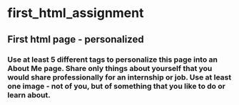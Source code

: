 # first_html_assignment
## First html page - personalized
### Use at least 5 different tags to personalize this page into an About Me page. Share only things about yourself that you would share professionally for an internship or job. Use at least one image - not of you, but of something that you like to do or learn about.
